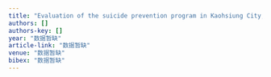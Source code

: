 ```yaml
---
title: "Evaluation of the suicide prevention program in Kaohsiung City, Taiwan, using the CIPP evaluation model"
authors: []
authors-key: []
year: "数据暂缺"
article-link: "数据暂缺"
venue: "数据暂缺"
bibex: "数据暂缺"
---
```

